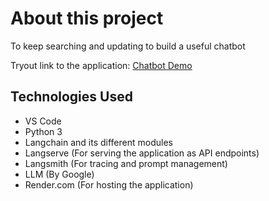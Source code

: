 # About this project

To keep searching and updating to build a useful chatbot

Tryout link to the application: [Chatbot Demo](https://chatbot-9fyx.onrender.com/chat/playground/)

## Technologies Used
- VS Code
- Python 3
- Langchain and its different modules
- Langserve (For serving the application as API endpoints)
- Langsmith (For tracing and prompt management)
- LLM (By Google)
- Render.com (For hosting the application)